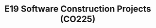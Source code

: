 ---
layout: project_batch
title: E19 Software Construction Projects (CO225)
permalink: /co225/e19/
has_children: true
parent: Software Construction Projects (CO225)
batch: e19
code: co225

readmore: "#"

search_exclude: true
default_thumb_image: /data/categories/co225/thumbnail.jpg
description: 
---